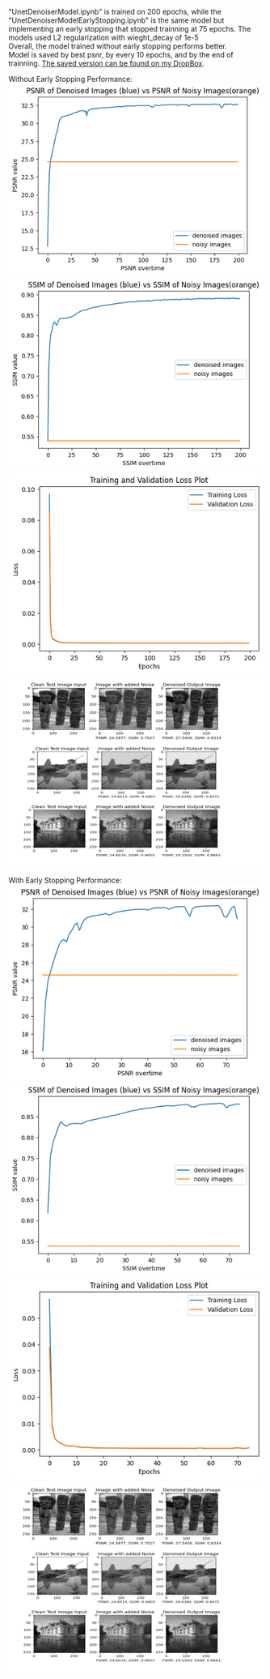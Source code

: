 "UnetDenoiserModel.ipynb" is trained on 200 epochs, while the "UnetDenoiserModelEarlyStopping.ipynb" 
is the same model but implementing an early stopping that stopped trainning at 75 epochs. The models used L2 regularization with wieght_decay of 1e-5 <br>
Overall, the model trained without early stopping performs better. <br>
Model is saved by best psnr, by every 10 epochs, and by the end of trainning. [The saved version can be found on my DropBox](https://wustl.box.com/s/xv0v82jele8qozbi7dnusldottb46rf1).

Without Early Stopping Performance:<br> 
![](readmeimages/unetPsnrGraph.png)
![](readmeimages/unetSsimGraph.png)
![](readmeimages/unetLossGraph.png)
![](readmeimages/UNetESTestingResults.png)


With Early Stopping Performance:<br>
![](readmeimages/unetPsnrGraphES.png)
![](readmeimages/unetSsimGraphES.png)
![](readmeimages/unetLossGraphES.png)
![](readmeimages/UNetESTestingResults.png)

